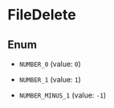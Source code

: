 

# FileDelete

## Enum


* `NUMBER_0` (value: `0`)

* `NUMBER_1` (value: `1`)

* `NUMBER_MINUS_1` (value: `-1`)



